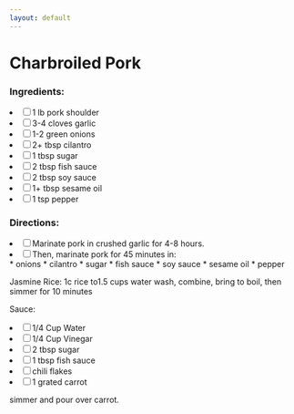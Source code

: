 ```yaml
---
layout: default
---
```


# Charbroiled Pork

### Ingredients:

<li><label><input type="checkbox">1 lb pork shoulder</label></li>
<li><label><input type="checkbox">3-4 cloves garlic</label></li>
<li><label><input type="checkbox">1-2 green onions</label></li>
<li><label><input type="checkbox">2+ tbsp cilantro</label></li>
<li><label><input type="checkbox">1 tbsp sugar</label></li>
<li><label><input type="checkbox">2 tbsp fish sauce</label></li>
<li><label><input type="checkbox">2 tbsp soy sauce</label></li>
<li><label><input type="checkbox">1+ tbsp sesame oil</label></li>
<li><label><input type="checkbox">1 tsp pepper</label></li>

### Directions:

<li><label><input type="checkbox">Marinate pork in crushed garlic for 4-8 hours.</label></li>
<li><label><input type="checkbox">Then, marinate pork for 45 minutes in:</label></li>
* onions
* cilantro
* sugar
* fish sauce
* soy sauce
* sesame oil
* pepper

Jasmine Rice: 1c rice to1.5 cups water
wash, combine, bring to boil, then simmer for 10 minutes

Sauce:
<li><label><input type="checkbox">1/4 Cup Water</label></li>
<li><label><input type="checkbox">1/4 Cup Vinegar</label></li>
<li><label><input type="checkbox">2 tbsp sugar</label></li>
<li><label><input type="checkbox">1 tbsp fish sauce</label></li>
<li><label><input type="checkbox">chili flakes</label></li>
<li><label><input type="checkbox">1 grated carrot</label></li>

simmer and pour over carrot.
